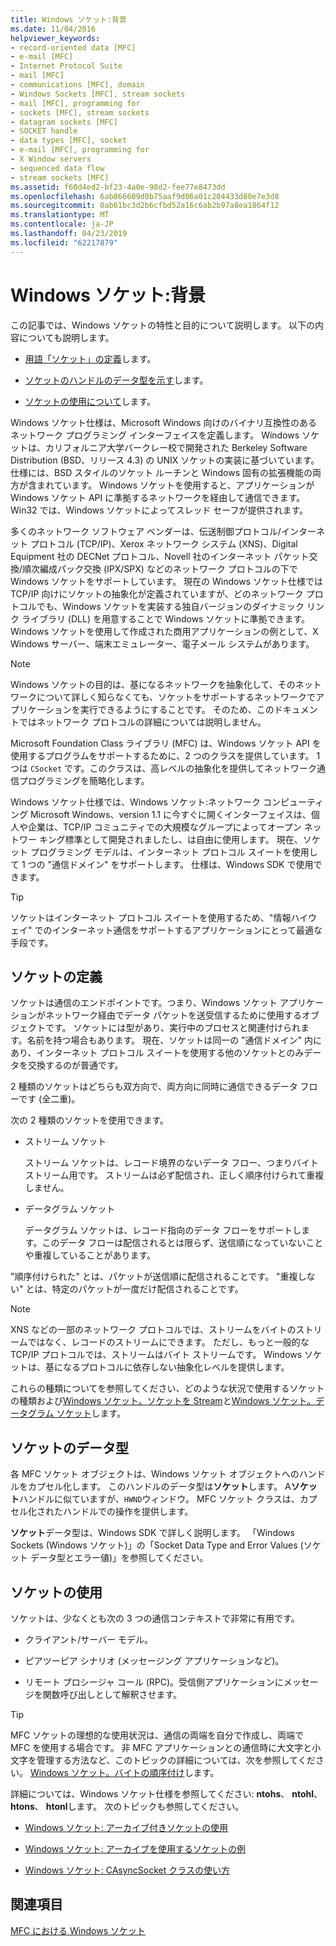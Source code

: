 ```yaml
---
title: Windows ソケット:背景
ms.date: 11/04/2016
helpviewer_keywords:
- record-oriented data [MFC]
- e-mail [MFC]
- Internet Protocol Suite
- mail [MFC]
- communications [MFC], domain
- Windows Sockets [MFC], stream sockets
- mail [MFC], programming for
- sockets [MFC], stream sockets
- datagram sockets [MFC]
- SOCKET handle
- data types [MFC], socket
- e-mail [MFC], programming for
- X Window servers
- sequenced data flow
- stream sockets [MFC]
ms.assetid: f60d4ed2-bf23-4a0e-98d2-fee77e8473dd
ms.openlocfilehash: 6ab866609d0b75aaf9d06a01c204433d80e7e3d8
ms.sourcegitcommit: 0ab61bc3d2b6cfbd52a16c6ab2b97a8ea1864f12
ms.translationtype: MT
ms.contentlocale: ja-JP
ms.lasthandoff: 04/23/2019
ms.locfileid: "62217879"
---
```

# <a name="windows-sockets-background"></a>Windows ソケット:背景

この記事では、Windows ソケットの特性と目的について説明します。 以下の内容についても説明します。

- [用語「ソケット」の定義](#_core_definition_of_a_socket)します。

- [ソケットのハンドルのデータ型を示す](#_core_the_socket_data_type)します。

- [ソケットの使用について](#_core_uses_for_sockets)します。

Windows ソケット仕様は、Microsoft Windows 向けのバイナリ互換性のあるネットワーク プログラミング インターフェイスを定義します。 Windows ソケットは、カリフォルニア大学バークレー校で開発された Berkeley Software Distribution (BSD、リリース 4.3) の UNIX ソケットの実装に基づいています。 仕様には、BSD スタイルのソケット ルーチンと Windows 固有の拡張機能の両方が含まれています。 Windows ソケットを使用すると、アプリケーションが Windows ソケット API に準拠するネットワークを経由して通信できます。 Win32 では、Windows ソケットによってスレッド セーフが提供されます。

多くのネットワーク ソフトウェア ベンダーは、伝送制御プロトコル/インターネット プロトコル (TCP/IP)、Xerox ネットワーク システム (XNS)、Digital Equipment 社の DECNet プロトコル、Novell 社のインターネット パケット交換/順次編成パック交換 (IPX/SPX) などのネットワーク プロトコルの下で Windows ソケットをサポートしています。 現在の Windows ソケット仕様では TCP/IP 向けにソケットの抽象化が定義されていますが、どのネットワーク プロトコルでも、Windows ソケットを実装する独自バージョンのダイナミック リンク ライブラリ (DLL) を用意することで Windows ソケットに準拠できます。 Windows ソケットを使用して作成された商用アプリケーションの例として、X Windows サーバー、端末エミュレーター、電子メール システムがあります。

> [!NOTE]
>  Windows ソケットの目的は、基になるネットワークを抽象化して、そのネットワークについて詳しく知らなくても、ソケットをサポートするネットワークでアプリケーションを実行できるようにすることです。 そのため、このドキュメントではネットワーク プロトコルの詳細については説明しません。

Microsoft Foundation Class ライブラリ (MFC) は、Windows ソケット API を使用するプログラムをサポートするために、2 つのクラスを提供しています。 1 つは `CSocket` です。このクラスは、高レベルの抽象化を提供してネットワーク通信プログラミングを簡略化します。

Windows ソケット仕様では、Windows ソケット:ネットワーク コンピューティング Microsoft Windows、version 1.1 に今すぐに開くインターフェイスは、個人や企業は、TCP/IP コミュニティでの大規模なグループによってオープン ネットワー キング標準として開発されましたし、は自由に使用します。 現在、ソケット プログラミング モデルは、インターネット プロトコル スイートを使用して 1 つの "通信ドメイン" をサポートします。 仕様は、Windows SDK で使用できます。

> [!TIP]
>  ソケットはインターネット プロトコル スイートを使用するため、"情報ハイウェイ" でのインターネット通信をサポートするアプリケーションにとって最適な手段です。

##  <a name="_core_definition_of_a_socket"></a> ソケットの定義

ソケットは通信のエンドポイントです。つまり、Windows ソケット アプリケーションがネットワーク経由でデータ パケットを送受信するために使用するオブジェクトです。 ソケットには型があり、実行中のプロセスと関連付けられます。名前を持つ場合もあります。 現在、ソケットは同一の "通信ドメイン" 内にあり、インターネット プロトコル スイートを使用する他のソケットとのみデータを交換するのが普通です。

2 種類のソケットはどちらも双方向で、両方向に同時に通信できるデータ フローです (全二重)。

次の 2 種類のソケットを使用できます。

- ストリーム ソケット

   ストリーム ソケットは、レコード境界のないデータ フロー、つまりバイト ストリーム用です。 ストリームは必ず配信され、正しく順序付けられて重複しません。

- データグラム ソケット

   データグラム ソケットは、レコード指向のデータ フローをサポートします。このデータ フローは配信されるとは限らず、送信順になっていないことや重複していることがあります。

"順序付けられた" とは、パケットが送信順に配信されることです。 "重複しない" とは、特定のパケットが一度だけ配信されることです。

> [!NOTE]
>  XNS などの一部のネットワーク プロトコルでは、ストリームをバイトのストリームではなく、レコードのストリームにできます。 ただし、もっと一般的な TCP/IP プロトコルでは、ストリームはバイト ストリームです。 Windows ソケットは、基になるプロトコルに依存しない抽象化レベルを提供します。

これらの種類についてを参照してください、どのような状況で使用するソケットの種類および[Windows ソケット。ソケットを Stream](../mfc/windows-sockets-stream-sockets.md)と[Windows ソケット。データグラム ソケット](../mfc/windows-sockets-datagram-sockets.md)します。

##  <a name="_core_the_socket_data_type"></a> ソケットのデータ型

各 MFC ソケット オブジェクトは、Windows ソケット オブジェクトへのハンドルをカプセル化します。 このハンドルのデータ型は**ソケット**します。 A**ソケット**ハンドルに似ていますが、`HWND`ウィンドウ。 MFC ソケット クラスは、カプセル化されたハンドルでの操作を提供します。

**ソケット**データ型は、Windows SDK で詳しく説明します。 「Windows Sockets (Windows ソケット)」の「Socket Data Type and Error Values (ソケット データ型とエラー値)」を参照してください。

##  <a name="_core_uses_for_sockets"></a> ソケットの使用

ソケットは、少なくとも次の 3 つの通信コンテキストで非常に有用です。

- クライアント/サーバー モデル。

- ピアツーピア シナリオ (メッセージング アプリケーションなど)。

- リモート プロシージャ コール (RPC)。受信側アプリケーションにメッセージを関数呼び出しとして解釈させます。

> [!TIP]
>  MFC ソケットの理想的な使用状況は、通信の両端を自分で作成し、両端で MFC を使用する場合です。 非 MFC アプリケーションとの通信時に大文字と小文字を管理する方法など、このトピックの詳細については、次を参照してください。 [Windows ソケット。バイトの順序付け](../mfc/windows-sockets-byte-ordering.md)します。

詳細については、Windows ソケット仕様を参照してください: **ntohs**、 **ntohl**、 **htons**、 **htonl**します。 次のトピックも参照してください。

- [Windows ソケット: アーカイブ付きソケットの使用](../mfc/windows-sockets-using-sockets-with-archives.md)

- [Windows ソケット: アーカイブを使用するソケットの例](../mfc/windows-sockets-example-of-sockets-using-archives.md)

- [Windows ソケット: CAsyncSocket クラスの使い方](../mfc/windows-sockets-using-class-casyncsocket.md)

## <a name="see-also"></a>関連項目

[MFC における Windows ソケット](../mfc/windows-sockets-in-mfc.md)

